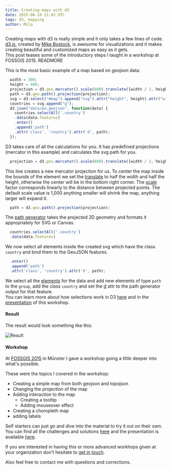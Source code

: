 ```yaml
---
title: Creating maps with d3
date: 2015-06-16 11:43 UTC
tags: d3, mapping
author: Mila
---
```

Creating maps with d3 is really simple and it only takes a few lines of code.  
[d3.js](http://d3js.org/), created by [Mike Bostock](http://bost.ocks.org/mike/), is awesome for visualizations and it makes creating beautiful and customized maps as easy as it gets.  
This post teases some of the introductory steps I taught in a workshop at FOSSGIS 2015.
READMORE

This is the most basic example of a map based on geojson data:

```js
  width = 300;
  height = 400;
  projection = d3.geo.mercator().scale(600).translate([width / 2, height / 2]).center([5, 70]);
  path = d3.geo.path().projection(projection);
  svg = d3.select("#map").append("svg").attr("height", height).attr("width", width);
  countries = svg.append("g");
  d3.json("data/eu.geojson", function(data) {
    countries.selectAll('.country')
    .data(data.features)
    .enter()
    .append('path')
    .attr('class', 'country').attr('d', path);
  });
```

D3 takes care of all the calculations for you. It has predefined projections (mercator in this example) and calculates the svg path for you.

```js
  projection = d3.geo.mercator().scale(600).translate([width / 2, height / 2]).center([5, 70]);
```
This line creates a new mercator projection for us. To center the map inside the bounds of the element we set the [translate](https://github.com/mbostock/d3/wiki/Geo-Projections#translate) to half the width and half the height, otherwise the center will be in the bottom right corner.
 The [scale](https://github.com/mbostock/d3/wiki/Geo-Projections#scale) factor corresponds linearly to the distance between projected points. The default scale value is 1,000 anything smaller will shrink the map, anything larger will expand it.

```js
  path = d3.geo.path().projection(projection);
```
The [path generator](https://github.com/mbostock/d3/wiki/Geo-Paths) takes the projected 2D geometry and formats it appropriately for SVG or Canvas.

```js
  countries.selectAll('.country')
  .data(data.features)
```
We now select all elements inside the created svg which have the class `country` and bind them to the GeoJSON features.

```js
  .enter()
  .append('path')
  .attr('class', 'country').attr('d', path);
```
We select all the [elements](https://github.com/mbostock/d3/wiki/Selections#enter) for the data and add new elements of type `path` to the `group`, add the class `country` and set the [d](https://developer.mozilla.org/en-US/docs/Web/SVG/Attribute/d) attr to the path generator output for that feature.  
You can learn more about how selections work in D3 [here](http://bost.ocks.org/mike/selection/) and in the [presentation](http://civicvision.de/mapping_in_d3) of this workshop.
#### Result
The result would look something like this:

![Result](/blog/en/2015-06-16-mapping-with-d3/result.png)
#### Workshop
At [FOSSGIS 2015](http://www.fossgis.de/konferenz/2015/) in Münster I gave a workshop going a little deeper into what's possible.

These were the topics I covered in the workshop:

  - Creating a simple map from both geojson and topojson  
  - Changing the projection of the map  
  - Adding interaction to the map  
    - Creating a tooltip  
    - Adding mouseover effect  
  - Creating a choropleth map  
  - adding labels  


Self starters can just go and dive into the material to try it out on their own. You can find all the challenges and solutions [here](https://github.com/CivicVision/mapping_in_d3/tree/master/challenges) and the presentation is available [here](http://civicvision.de/mapping_in_d3).

If you are interested in having this or more advanced workhops given at your organization don't hesitate to [get in touch](mailto:sales@civicvicion.de).

Also feel free to contact me with questions and corrections.
